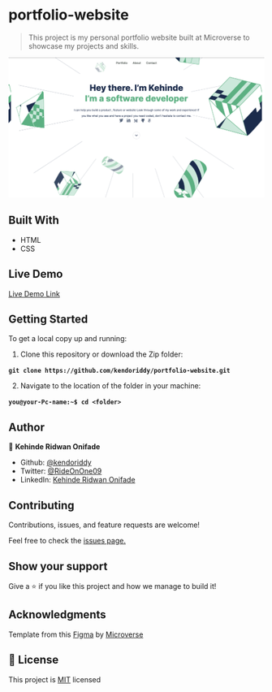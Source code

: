 # portfolio-website

>This project is my personal portfolio website built at Microverse to showcase my projects and skills.

![screenshot](./assets/images/preview.png)

## Built With

- HTML
- CSS

## Live Demo

[Live Demo Link](https://kendoriddy.github.io/portfolio-website/)

## Getting Started

To get a local copy up and running:

1. Clone this repository or download the Zip folder:

**``git clone https://github.com/kendoriddy/portfolio-website.git``**

2. Navigate to the location of the folder in your machine:

**``you@your-Pc-name:~$ cd <folder>``**

## Author

👤 **Kehinde Ridwan Onifade**

- Github: [@kendoriddy](https://github.com/kendoriddy)
- Twitter: [@RideOnOne09](https://twitter.com/rideonone09)
- LinkedIn: [Kehinde Ridwan Onifade](https://www.linkedin.com/in/kehindeonifade/)

## Contributing

Contributions, issues, and feature requests are welcome!

Feel free to check the [issues page.](https://github.com/kendoriddy/portfolio-website/issues)

## Show your support

Give a ⭐️ if you like this project and how we manage to build it!

## Acknowledgments

Template from this [Figma](https://www.figma.com/file/l7SqJ3ZfkAKih9sFxvWSR4/Microverse-Student-Project-1) by [Microverse](https://bit.ly/MicroverseTN)

## 📝 License

This project is [MIT](./MIT.md) licensed